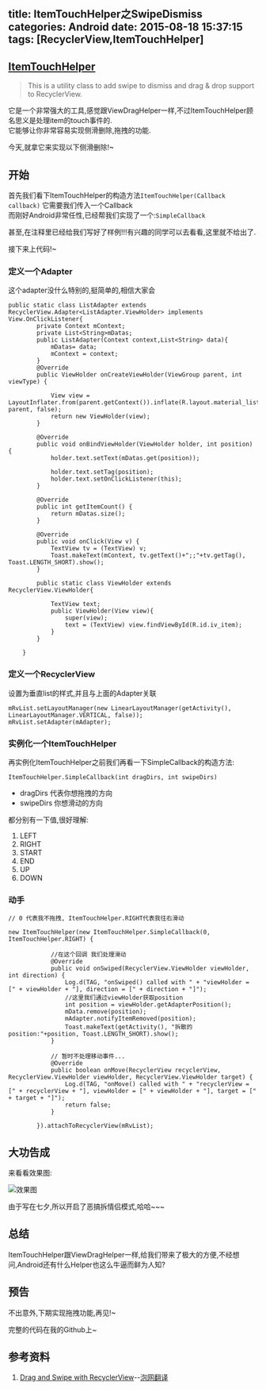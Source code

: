 title: ItemTouchHelper之SwipeDismiss
categories: Android
date: 2015-08-18 15:37:15
tags: [RecyclerView,ItemTouchHelper]
---


## [ItemTouchHelper](https://developer.android.com/intl/zh-cn/reference/android/support/v7/widget/helper/ItemTouchHelper.html)

> This is a utility class to add swipe to dismiss and drag & drop support to RecyclerView.

它是一个非常强大的工具,感觉跟ViewDragHelper一样,不过ItemTouchHelper顾名思义是处理item的touch事件的.  
它能够让你非常容易实现侧滑删除,拖拽的功能.

今天,就拿它来实现以下侧滑删除!~

## 开始

首先我们看下ItemTouchHelper的构造方法`ItemTouchHelper(Callback callback)` 它需要我们传入一个Callback  
而刚好Android非常任性,已经帮我们实现了一个:`SimpleCallback`

甚至,在注释里已经给我们写好了样例!!!有兴趣的同学可以去看看,这里就不给出了.

接下来上代码!~

<!-- more -->

### 定义一个Adapter

这个adapter没什么特别的,挺简单的,相信大家会

```
public static class ListAdapter extends RecyclerView.Adapter<ListAdapter.ViewHolder> implements View.OnClickListener{
        private Context mContext;
        private List<String>mDatas;
        public ListAdapter(Context context,List<String> data){
            mDatas= data;
            mContext = context;
        }
        @Override
        public ViewHolder onCreateViewHolder(ViewGroup parent, int viewType) {

            View view = LayoutInflater.from(parent.getContext()).inflate(R.layout.material_list_item, parent, false);
            return new ViewHolder(view);
        }

        @Override
        public void onBindViewHolder(ViewHolder holder, int position) {
            holder.text.setText(mDatas.get(position));

            holder.text.setTag(position);
            holder.text.setOnClickListener(this);
        }

        @Override
        public int getItemCount() {
            return mDatas.size();
        }

        @Override
        public void onClick(View v) {
            TextView tv = (TextView) v;
            Toast.makeText(mContext, tv.getText()+";;"+tv.getTag(), Toast.LENGTH_SHORT).show();
        }

        public static class ViewHolder extends RecyclerView.ViewHolder{

            TextView text;
            public ViewHolder(View view){
                super(view);
                text = (TextView) view.findViewById(R.id.iv_item);
            }
        }

    }
```

### 定义一个RecyclerView

设置为垂直list的样式,并且与上面的Adapter关联

```
mRvList.setLayoutManager(new LinearLayoutManager(getActivity(), LinearLayoutManager.VERTICAL, false));
mRvList.setAdapter(mAdapter);
```

### 实例化一个ItemTouchHelper

再实例化ItemTouchHelper之前我们再看一下SimpleCallback的构造方法:

`ItemTouchHelper.SimpleCallback(int dragDirs, int swipeDirs)`

- dragDirs 代表你想拖拽的方向
- swipeDirs 你想滑动的方向

都分别有一下值,很好理解:

1. LEFT
2. RIGHT
3. START
4. END
5. UP
6. DOWN

### 动手
```
// 0 代表我不拖拽, ItemTouchHelper.RIGHT代表我往右滑动

new ItemTouchHelper(new ItemTouchHelper.SimpleCallback(0, ItemTouchHelper.RIGHT) {

			//在这个回调 我们处理滑动
            @Override
            public void onSwiped(RecyclerView.ViewHolder viewHolder, int direction) {
                Log.d(TAG, "onSwiped() called with " + "viewHolder = [" + viewHolder + "], direction = [" + direction + "]");
                //这里我们通过viewHolder获取position
                int position = viewHolder.getAdapterPosition();
                mData.remove(position);
                mAdapter.notifyItemRemoved(position);
                Toast.makeText(getActivity(), "拆散的position:"+position, Toast.LENGTH_SHORT).show();
            }

			// 暂时不处理移动事件...
            @Override
            public boolean onMove(RecyclerView recyclerView, RecyclerView.ViewHolder viewHolder, RecyclerView.ViewHolder target) {
                Log.d(TAG, "onMove() called with " + "recyclerView = [" + recyclerView + "], viewHolder = [" + viewHolder + "], target = [" + target + "]");
                return false;
            }

        }).attachToRecyclerView(mRvList);
```

## 大功告成

来看看效果图:

![效果图](http://7xjgcv.com1.z0.glb.clouddn.com/ezgif.com-add-text.gif)

由于写在七夕,所以开启了恶搞拆情侣模式,哈哈~~~

## 总结

ItemTouchHelper跟ViewDragHelper一样,给我们带来了极大的方便,不经想问,Android还有什么Helper也这么牛逼而鲜为人知?

## 预告

不出意外,下期实现拖拽功能,再见!~

完整的代码在我的Github上~


## 参考资料
1. [Drag and Swipe with RecyclerView](https://medium.com/@ipaulpro/drag-and-swipe-with-recyclerview-b9456d2b1aaf)--[泡网翻译](http://www.jcodecraeer.com/a/anzhuokaifa/androidkaifa/2015/0630/3123.html)
